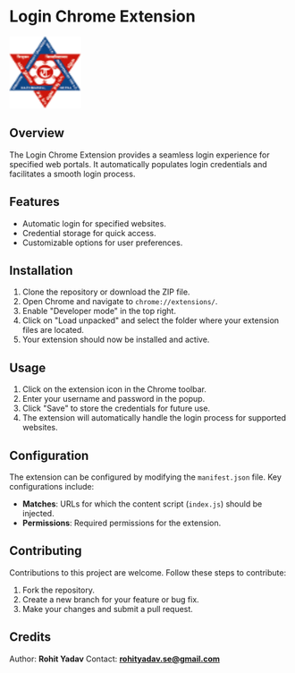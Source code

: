 # Login Chrome Extension

![Extension Logo](logo.png)

## Overview

The Login Chrome Extension provides a seamless login experience for specified web portals. It automatically populates login credentials and facilitates a smooth login process.

## Features

- Automatic login for specified websites.
- Credential storage for quick access.
- Customizable options for user preferences.

## Installation

1. Clone the repository or download the ZIP file.
2. Open Chrome and navigate to `chrome://extensions/`.
3. Enable "Developer mode" in the top right.
4. Click on "Load unpacked" and select the folder where your extension files are located.
5. Your extension should now be installed and active.

## Usage

1. Click on the extension icon in the Chrome toolbar.
2. Enter your username and password in the popup.
3. Click "Save" to store the credentials for future use.
4. The extension will automatically handle the login process for supported websites.

## Configuration

The extension can be configured by modifying the `manifest.json` file. Key configurations include:

- **Matches**: URLs for which the content script (`index.js`) should be injected.
- **Permissions**: Required permissions for the extension.

## Contributing
Contributions to this project are welcome. Follow these steps to contribute:

1. Fork the repository.
2. Create a new branch for your feature or bug fix.
3. Make your changes and submit a pull request.

## Credits
Author: **Rohit Yadav**
Contact: **rohityadav.se@gmail.com**
